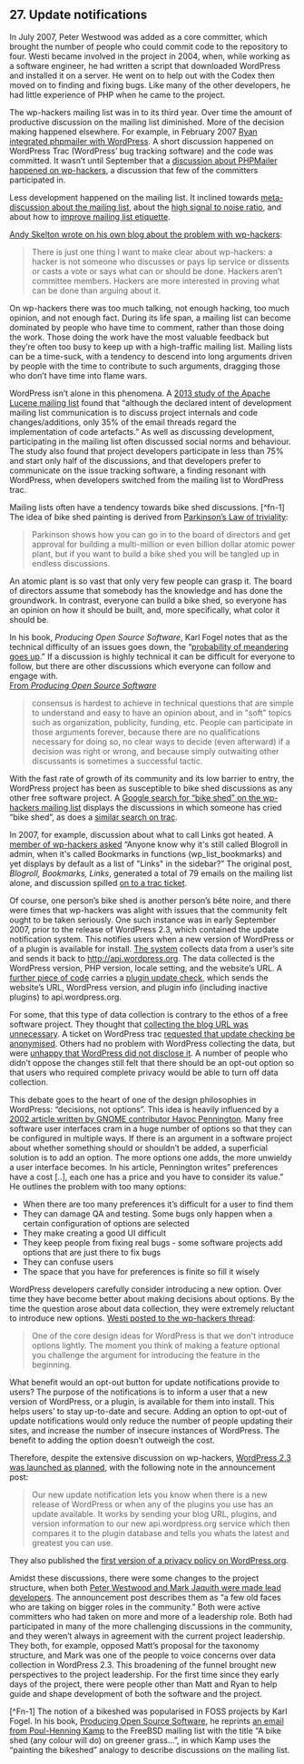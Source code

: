 ## 27. Update notifications

In July 2007, Peter Westwood was added as a core committer, which brought the number of people who could commit code to the repository to four. Westi became involved in the project in 2004, when, while working as a software engineer, he had written a script that downloaded WordPress and installed it on a server. He went on to help out with the Codex then moved on to finding and fixing bugs. Like many of the other developers, he had little experience of PHP when he came to the project.

The wp-hackers mailing list was in to its third year. Over time the amount of productive discussion on the mailing list diminished. More of the decision making happened elsewhere. For example, in February 2007 [Ryan integrated phpmailer with WordPress](https://core.trac.wordpress.org/ticket/3862). A short discussion happened on WordPress Trac (WordPress’ bug tracking software) and the code was committed. It wasn’t until September that a [discussion about PHPMailer happened on wp-hackers](http://lists.automattic.com/pipermail/wp-hackers/2007-September/014497.html), a discussion that few of the committers participated in.

Less development happened on the mailing list. It inclined towards [meta-discussion about the mailing list](http://lists.automattic.com/pipermail/wp-hackers/2007-September/015058.html), about the [high signal to noise ratio](http://lists.automattic.com/pipermail/wp-hackers/2007-September/015173.html), and about how to [improve mailing list etiquette](http://lists.automattic.com/pipermail/wp-hackers/2007-October/015489.html). 	

[Andy Skelton wrote on his own blog about the problem with wp-hackers](http://andy.wordpress.com/2007/10/03/wp-hackers/):

> There is just one thing I want to make clear about wp-hackers: a hacker is not someone who discusses or pays lip service or dissents or casts a vote or says what can or should be done. Hackers aren’t committee members. Hackers are more interested in proving what can be done than arguing about it.	

On wp-hackers there was too much talking, not enough hacking, too much opinion, and not enough fact. During its life span, a mailing list can become dominated by people who have time to comment, rather than those doing the work. Those doing the work have the most valuable feedback but they’re often too busy to keep up with a high-traffic mailing list. Mailing lists can be a time-suck, with a tendency to descend into long arguments driven by people with the time to contribute to such arguments, dragging those who don’t have time into flame wars.	

WordPress isn’t alone in this phenomena. A [2013 study of the Apache Lucene mailing list](http://sback.it/publications/msr2013.pdf) found that “although the declared intent of development mailing list communication is to discuss project internals and code changes/additions, only 35% of the email threads regard the implementation of code artefacts.” As well as discussing development, participating in the mailing list often discussed social norms and behaviour. The study also found that project developers participate in less than 75% and start only half of the discussions, and that developers prefer to communicate on the issue tracking software, a finding resonant with WordPress, when developers switched from the mailing list to WordPress trac. 	

Mailing lists often have a tendency towards bike shed discussions. [^fn-1] The idea of bike shed painting is derived from [Parkinson’s Law of triviality](https://en.wikipedia.org/wiki/Parkinson%27s_law_of_triviality):	

> Parkinson shows how you can go in to the board of directors and get approval for building a multi-million or even billion dollar atomic power plant, but if you want to build a bike shed you will be tangled up in endless discussions.	

An atomic plant is so vast that only very few people can grasp it. The board of directors assume that somebody has the knowledge and has done the groundwork. In contrast, everyone can build a bike shed, so everyone has an opinion on how it should be built, and, more specifically, what color it should be.

In his book, _Producing Open Source Software_, Karl Fogel notes that as the technical difficulty of an issues goes down, the “[probability of meandering goes up](http://producingoss.com/en/producingoss.html#bikeshed).” If a discussion is highly technical it can be difficult for everyone to follow, but there are other discussions which everyone can follow and engage with. 	
[From _Producing Open Source Software_](http://producingoss.com/en/producingoss.html#bikeshed)	

> consensus is hardest to achieve in technical questions that are simple to understand and easy to have an opinion about, and in "soft" topics such as organization, publicity, funding, etc. People can participate in those arguments forever, because there are no qualifications necessary for doing so, no clear ways to decide (even afterward) if a decision was right or wrong, and because simply outwaiting other discussants is sometimes a successful tactic.	

With the fast rate of growth of its community and its low barrier to entry, the WordPress project has been as susceptible to bike shed discussions as any other free software project. A [Google search for “bike shed” on the wp-hackers mailing list](https://www.google.com/search?q=site%3Ahttp%3A%2F%2Flists.automattic.com%2Fpipermail%2Fwp-hackers%2F+bikeshed&oq=site%3A&aqs=chrome.2.69i57j69i58j69i59j69i65l3.2535j0j4&sourceid=chrome&es_sm=91&ie=UTF-8#q=site:http:%2F%2Flists.automattic.com%2Fpipermail%2Fwp-hackers%2F+bikeshed&safe=off) displays the discussions in which someone has cried “bike shed”, as does a [similar search on trac](https://core.trac.wordpress.org/search?q=bikeshed&noquickjump=1&changeset=on&ticket=on).	

In 2007, for example, discussion about what to call Links got heated. A [member of wp-hackers asked](http://lists.automattic.com/pipermail/wp-hackers/2007-June/013299.html) “Anyone know why it's still called Blogroll in admin, when it's called Bookmarks in functions (wp_list_bookmarks) and yet displays by default as a list of "Links" in the sidebar?” The original post, _Blogroll, Bookmarks, Links_, generated a total of 79 emails on the mailing list alone, and discussion spilled [on to a trac ticket](https://core.trac.wordpress.org/ticket/3695).	

Of course, one person’s bike shed is another person’s bête noire, and there were times that wp-hackers was alight with issues that the community felt ought to be taken seriously. One such instance was in early September 2007, prior to the release of WordPress 2.3, which contained the update notification system. This notifies users when a new version of WordPress or of a plugin is available for install. [The system](https://core.trac.wordpress.org/ticket/1476) collects data from a user’s site and sends it back to http://api.wordpress.org. The data collected is the WordPress version, PHP version, locale setting, and the website’s URL. A [further piece of code](https://core.trac.wordpress.org/changeset/5913) carries a [plugin update check](https://core.trac.wordpress.org/ticket/4795), which sends the website’s URL, WordPress version, and plugin info (including inactive plugins) to api.wordpress.org.

For some, that this type of data collection is contrary to the ethos of a free software project. They thought that [collecting the blog URL was unnecessary](http://lists.automattic.com/pipermail/wp-hackers/2007-September/014860.html). A ticket on WordPress trac [requested that update checking be anonymised](https://core.trac.wordpress.org/ticket/5066). Others had no problem with WordPress collecting the data, but were [unhappy that WordPress did not disclose it](http://lists.automattic.com/pipermail/wp-hackers/2007-September/014919.html). A number of people who didn’t oppose the changes still felt that there should be an opt-out option so that users who required complete privacy would be able to turn off data collection.

This debate goes to the heart of one of the design philosophies in WordPress: “decisions, not options”. This idea is heavily influenced by a [2002 article written by GNOME contributor Havoc Pennington](http://ometer.com/free-software-ui.html). Many free software user interfaces cram in a huge number of options so that they can be configured in multiple ways. If there is an argument in a software project about whether something should or shouldn’t be added, a superficial solution is to add an option. The more options one adds, the more unwieldy a user interface becomes. In his article, Pennington writes” preferences have a cost [..], each one has a price and you have to consider its value.” He outlines the problem with too many options:

- When there are too many preferences it’s difficult for a user to find them
- They can damage QA and testing. Some bugs only happen when a certain configuration of options are selected
- They make creating a good UI difficult
- They keep people from fixing real bugs - some software projects add options that are just there to fix bugs
- They can confuse users
- The space that you have for preferences is finite so fill it wisely

WordPress developers carefully consider introducing a new option. Over time they have become better about making decisions about options. By the time the question arose about data collection, they were extremely reluctant to introduce new options. [Westi posted to the wp-hackers thread](http://lists.automattic.com/pipermail/wp-hackers/2007-September/015119.html):	

> One of the core design ideas for WordPress is that we don't introduce options lightly. The moment you think of making a feature optional you challenge the argument for introducing the feature in the beginning.

What benefit would an opt-out button for update notifications provide to users? The purpose of the notifications is to inform a user that a new version of WordPress, or a plugin, is available for them into install. This helps users’ to stay up-to-date and secure. Adding an option to opt-out of update notifications would only reduce the number of people updating their sites, and increase the number of insecure instances of WordPress. The benefit to adding the option doesn’t outweigh the cost. 

Therefore, despite the extensive discussion on wp-hackers, [WordPress 2.3 was launched as planned](http://wordpress.org/news/2007/09/wordpress-23/), with the following note in the announcement post:	

> Our new update notification lets you know when there is a new release of WordPress or when any of the plugins you use has an update available. It works by sending your blog URL, plugins, and version information to our new api.wordpress.org service which then compares it to the plugin database and tells you whats the latest and greatest you can use.

They also published the [first version of a privacy policy on WordPress.org](http://lists.automattic.com/pipermail/wp-hackers/2007-September/015014.html).	

Amidst these discussions, there were some changes to the project structure, when both [Peter Westwood and Mark Jaquith were made lead developers](https://wordpress.org/news/2007/09/new-faces/). The announcement post describes them as “a few old faces who are taking on bigger roles in the community.” Both were active committers who had taken on more and more of a leadership role. Both had participated in many of the more challenging discussions in the community, and they weren’t always in agreement with the current project leadership. They both, for example, opposed Matt’s proposal for the taxonomy structure, and Mark was one of the people to voice concerns over data collection in WordPress 2.3. This broadening of the funnel brought new perspectives to the project leadership. For the first time since they early days of the project, there were people other than Matt and Ryan to help guide and shape development of both the software and the project.

[^Fn-1] The notion of a bikeshed was popularised in FOSS projects by Karl Fogel. In his book, [Producing Open Source Software](http://producingoss.com/), he reprints [an email from Poul-Henning Kamp](http://bikeshed.com/) to the FreeBSD mailing list with the title “A bike shed (any colour will do) on greener grass…”, in which Kamp uses the “painting the bikeshed” analogy to describe discussions on the mailing list.
